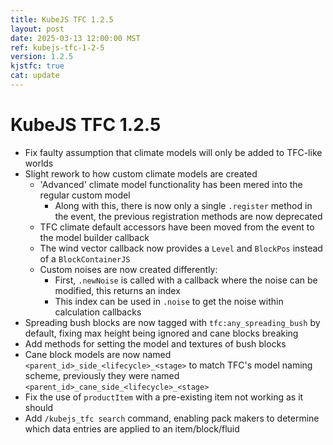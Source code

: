 ```yaml
---
title: KubeJS TFC 1.2.5
layout: post
date: 2025-03-13 12:00:00 MST
ref: kubejs-tfc-1-2-5
version: 1.2.5
kjstfc: true
cat: update
---
```


# KubeJS TFC 1.2.5

- Fix faulty assumption that climate models will only be added to TFC-like worlds
- Slight rework to how custom climate models are created
    - 'Advanced' climate model functionality has been mered into the regular custom model
        - Along with this, there is now only a single `.register` method in the event, the previous registration methods are now deprecated
    - TFC climate default accessors have been moved from the event to the model builder callback
    - The wind vector callback now provides a `Level` and `BlockPos` instead of a `BlockContainerJS`
    - Custom noises are now created differently:
        - First, `.newNoise` is called with a callback where the noise can be modified, this returns an index
        - This index can be used in `.noise` to get the noise within calculation callbacks
- Spreading bush blocks are now tagged with `tfc:any_spreading_bush` by default, fixing max height being ignored and cane blocks breaking
- Add methods for setting the model and textures of bush blocks
- Cane block models are now named `<parent_id>_side_<lifecycle>_<stage>` to match TFC's model naming scheme, previously they were named `<parent_id>_cane_side_<lifecycle>_<stage>`
- Fix the use of `productItem` with a pre-existing item not working as it should
- Add `/kubejs_tfc search` command, enabling pack makers to determine which data entries are applied to an item/block/fluid
